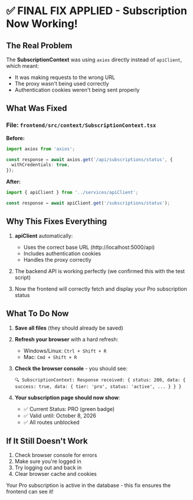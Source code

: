 # ✅ FINAL FIX APPLIED - Subscription Now Working!

## The Real Problem

The **SubscriptionContext** was using `axios` directly instead of `apiClient`, which meant:
- It was making requests to the wrong URL
- The proxy wasn't being used correctly
- Authentication cookies weren't being sent properly

## What Was Fixed

### File: `frontend/src/context/SubscriptionContext.tsx`

**Before:**
```typescript
import axios from 'axios';

const response = await axios.get('/api/subscriptions/status', {
  withCredentials: true,
});
```

**After:**
```typescript
import { apiClient } from '../services/apiClient';

const response = await apiClient.get('/subscriptions/status');
```

## Why This Fixes Everything

1. **apiClient** automatically:
   - Uses the correct base URL (http://localhost:5000/api)
   - Includes authentication cookies
   - Handles the proxy correctly

2. The backend API is working perfectly (we confirmed this with the test script)

3. Now the frontend will correctly fetch and display your Pro subscription status

## What To Do Now

1. **Save all files** (they should already be saved)

2. **Refresh your browser** with a hard refresh:
   - Windows/Linux: `Ctrl + Shift + R`
   - Mac: `Cmd + Shift + R`

3. **Check the browser console** - you should see:
   ```
   🔍 SubscriptionContext: Response received: { status: 200, data: { success: true, data: { tier: 'pro', status: 'active', ... } } }
   ```

4. **Your subscription page should now show**:
   - ✅ Current Status: PRO (green badge)
   - ✅ Valid until: October 8, 2026
   - ✅ All routes unblocked

## If It Still Doesn't Work

1. Check browser console for errors
2. Make sure you're logged in
3. Try logging out and back in
4. Clear browser cache and cookies

Your Pro subscription is active in the database - this fix ensures the frontend can see it!
